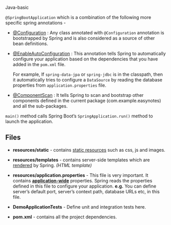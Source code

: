 Java-basic



`@SpringBootApplication` which is a combination of the following more specific spring annotations -

- [@Configuration](https://docs.spring.io/spring/docs/current/javadoc-api/org/springframework/context/annotation/Configuration.html) : Any class annotated with `@Configuration` annotation is bootstrapped by Spring and is also considered as a source of other bean definitions.

- [@EnableAutoConfiguration](https://docs.spring.io/spring-boot/docs/1.2.1.RELEASE/api/org/springframework/boot/autoconfigure/EnableAutoConfiguration.html) : This annotation tells Spring to automatically configure your application based on the dependencies that you have added in the `pom.xml` file.

  For example, If `spring-data-jpa` or `spring-jdbc` is in the classpath, then it automatically tries to configure a `DataSource` by reading the database properties from `application.properties` file.

- [@ComponentScan](https://docs.spring.io/spring/docs/current/javadoc-api/org/springframework/context/annotation/ComponentScan.html) : It tells Spring to scan and bootstrap other components defined in the current package (com.example.easynotes) and all the sub-packages.



`main()` method calls Spring Boot’s `SpringApplication.run()` method to launch the application.



## Files

- **resources/static** - contains <u>static resources</u> such as css, js and images.
- **resources/templates** - contains server-side templates which are <u>rendered</u> by Spring. *(HTML template)*
- **resources/application.properties** - This file is very important. It contains **<u>application-wide</u>** properties. Spring reads the properties defined in this file to configure your application.  **e.g.** You can define server’s default port, server’s context path, database URLs etc, in this file.
- **DemoApplicationTests** - Define unit and integration tests here.

- **pom.xml** - contains all the project dependencies.

